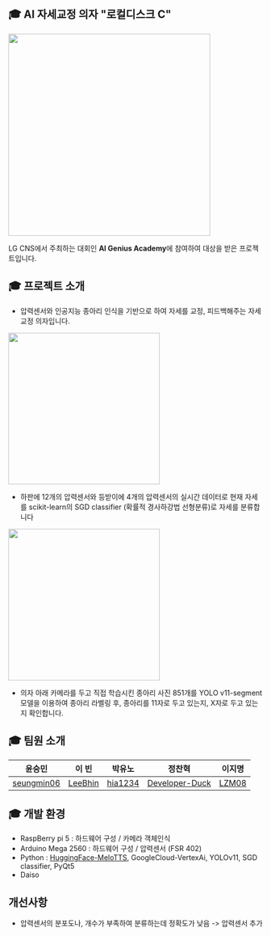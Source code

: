 ## 🎓 AI 자세교정 의자 "로컬디스크 C"
<img src="https://img1.daumcdn.net/thumb/R1280x0/?scode=mtistory2&fname=https%3A%2F%2Fblog.kakaocdn.net%2Fdn%2FbGvXFZ%2FbtsKOM9wo1H%2F172rBmaE6NHV1I74LeAom1%2Fimg.png" style="width:400px">
<p>LG CNS에서 주최하는 대회인 <b>AI Genius Academy</b>에 참여하여 대상을 받은 프로젝트입니다.</p>


## 🎓 프로젝트 소개
- 압력센서와 인공지능 종아리 인식을 기반으로 하여 자세를 교정, 피드백해주는 자세교정 의자입니다.
  
<img src="https://img1.daumcdn.net/thumb/R1280x0/?scode=mtistory2&fname=https%3A%2F%2Fblog.kakaocdn.net%2Fdn%2Fd8EDgy%2FbtsKN1zxGSO%2F1KAaaUekfW09KGMYhbKJZ0%2Fimg.png" 
 style="width:300px">
- 하판에 12개의 압력센서와 등받이에 4개의 압력센서의 실시간 데이터로 현재 자세를 scikit-learn의 SGD classifier (확률적 경사하강법 선형분류)로 자세를 분류합니다
  
<img src="https://img1.daumcdn.net/thumb/R1280x0/?scode=mtistory2&fname=https%3A%2F%2Fblog.kakaocdn.net%2Fdn%2Fb3Wt3l%2FbtsKN430ES1%2FuDVFjYROlYkaMNBKef8vIk%2Fimg.png" 
 style="width:300px">
- 의자 아래 카메라를 두고 직접 학습시킨 종아리 사진 851개를 YOLO v11-segment 모델을 이용하여 종아리 라벨링 후, 종아리를 11자로 두고 있는지, X자로 두고 있는지 확인합니다.

## 🎓 팀원 소개
|윤승민|이 빈|박유노|정찬혁|이지명|
|------|---|---|---|---|
|<a href="https://github.com/seungmin06">seungmin06</a>|<a href="https://github.com/LeeBhin">LeeBhin</a>|<a href="https://github.com/hia1234">hia1234</a>|<a href="https://github.com/Developer-Duck">Developer-Duck</a>|<a href="https://github.com/LZM08">LZM08</a>|

## 🎓 개발 환경
- RaspBerry pi 5 : 하드웨어 구성 / 카메라 객체인식
- Arduino Mega 2560 : 하드웨어 구성 / 압력센서 (FSR 402)
- Python : <a href="https://huggingface.co/myshell-ai/MeloTTS-Korean">HuggingFace-MeloTTS</a>, GoogleCloud-VertexAi, YOLOv11, SGD classifier, PyQt5
- Daiso

## 개선사항
- 압력센서의 분포도나, 개수가 부족하여 분류하는데 정확도가 낮음 -> 압력센서 추가
